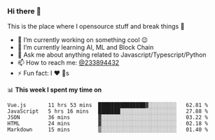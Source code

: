 ### Hi there 👋

<!--
**a233894432/a233894432** is a ✨ _special_ ✨ repository because its `README.md` (this file) appears on your GitHub profile.

Here are some ideas to get you started:

- 🔭 I’m currently working on ...
- 🌱 I’m currently learning ...
- 👯 I’m looking to collaborate on ...
- 🤔 I’m looking for help with ...
- 💬 Ask me about ...
- 📫 How to reach me: ...
- 😄 Pronouns: ...
- ⚡ Fun fact: ...
-->
 
 
This is the place where I opensource stuff and break things :rofl:

- 🔭 I’m currently working on something cool :wink:
- 🌱 I’m currently learning AI, ML and Block Chain
- 💬 Ask me about anything related to Javascript/Typescript/Python
- 📫 How to reach me: [@233894432](https://twitter.com/233894432)
- ⚡ Fun fact: I :heart: :dog:s

📊 **This week I spent my time on**
<!--START_SECTION:waka-->
```text
Vue.js       11 hrs 53 mins  ███████████████▓░░░░░░░░░   62.81 % 
JavaScript   5 hrs 16 mins   ███████░░░░░░░░░░░░░░░░░░   27.88 % 
JSON         36 mins         ▓░░░░░░░░░░░░░░░░░░░░░░░░   03.22 % 
HTML         24 mins         ▓░░░░░░░░░░░░░░░░░░░░░░░░   02.18 % 
Markdown     15 mins         ▒░░░░░░░░░░░░░░░░░░░░░░░░   01.40 % 
```
<!--END_SECTION:waka-->
